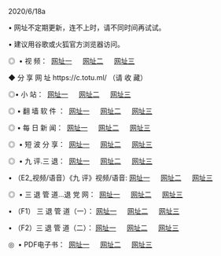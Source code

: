 <p>2020/6/18a
<p>• 网址不定期更新，连不上时，请不同时间再试试。
<p>• 建议用谷歌或火狐官方浏览器访问。
<p>◎  • 视 频： 
<a href="http://hji.csso.cam/" target="_blank">网址一</a> 　 
<a href="http://hul.csso.cam/" target="_blank">网址二</a> 　 
<a href="http://hqx.csso.cam/b.html" target="_blank">网址三</a>
<p>◆ 分 享 网 址  https://c.totu.ml/  （请 收 藏） </p>

<p>◎•  小 站：  
<a href="http://hji.csso.cam/f.html" target="_blank">网址一</a> 　 
<a href="http://hul.csso.cam/h.html" target="_blank">网址二</a> 　 
<a href="http://hqx.csso.cam/k/" target="_blank">网址三</a></p><p>

<p>◎  • 翻 墙 软 件 ：  
<a href="http://hji.csso.cam/ff/" target="_blank">网址一</a> 　 
<a href="http://hul.csso.cam/s/read/a1_nd.html" target="_blank">网址二</a> 　 
<a href="http://hqx.csso.cam/ff/index.html" target="_blank">网址三</a></p>
<p>◎  • 每 日 新 闻：  
<a href="http://hji.csso.cam/day/" target="_blank">网址一</a> 　 
<a href="http://hul.csso.cam/day/" target="_blank">网址二</a> 　 
<a href="http://hqx.csso.cam/day/index.html" target="_blank">网址三</a></p>
<p>◎   • 短 波 分 享：  
<a href="http://hji.csso.cam/h/" target="_blank">网址一</a> 　 
<a href="http://hqx.csso.cam/h/" target="_blank">网址二</a> 　 
<a href="http://hul.csso.cam/h/index.html" target="_blank">网址三</a></p>
<p>◎   • 九 评.三 退：  
<a href="http://hji.csso.cam/t/" target="_blank">网址一</a> 　 
<a href="http://hqx.csso.cam/v2/index.html" target="_blank">网址二</a> 　 
<a href="http://hul.csso.cam/tt/index.html" target="_blank">网址三</a> 　</p>
<p>  • （E2_视频/语音）《九 评》视频/语音: 
<a href="http://hji.csso.cam/7738.html" target="_blank">网址一</a> 　 
<a href="http://hqx.csso.cam/7614.html" target="_blank">网址二</a> 　 
<a href="http://hul.csso.cam/7633.html" target="_blank">网址三</a></p>
<p>◎   • 三 退 管 道...退 党 网：  
<a href="http://hji.csso.cam/go/td1.html" target="_blank">网址一</a> 　 
<a href="http://hqx.csso.cam/go/td2.html" target="_blank">网址二</a> 　 
<a href="http://hul.csso.cam/go/td3.html" target="_blank">网址三</a></p>
<p>  • （F1） 三 退 管 道（一）： 
<a href="http://hji.csso.cam/dd/" target="_blank">网址一</a> 　 
<a href="http://hqx.csso.cam/s/read/a1_tdx.html" target="_blank">网址二</a> 　 
<a href="http://hul.csso.cam/dd/" target="_blank">网址三</a></p>
<p>  • （F2）三 退 管 道（二）： 
<a href="http://hqx.csso.cam/d/" target="_blank">网址一</a> 　 
<a href="http://hji.csso.cam/d/index.html" target="_blank">网址二</a> 　 
<a href="http://hul.csso.cam/d/" target="_blank">网址三</a></p>
<p>◎   • PDF电子书：  
<a href="http://hji.csso.cam/p/" target="_blank">网址一</a> 　 
<a href="http://hul.csso.cam/p/index.html" target="_blank">网址二</a> 　 
<a href="http://hqx.csso.cam/p/" target="_blank">网址三</a></p>
